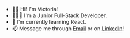 - 👋🏻 Hi! I'm Victoria!
- 👩🏻‍💻 I'm a Junior Full-Stack Developer.
- 🌱 I’m currently learning React.
- 📫 Message me through <a href="mailto:victoriamvvu@gmail.com">Email</a> or on <a href="https://www.linkedin.com/in/victoriamvvu/">LinkedIn</a>!
